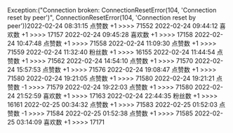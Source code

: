 Exception:("Connection broken: ConnectionResetError(104, 'Connection reset by peer')", ConnectionResetError(104, 'Connection reset by peer'))2022-02-24  08:31:15   点赞数 +1 >>>> 71552
2022-02-24  09:44:12   喜欢数 +1 >>>> 17157
2022-02-24  09:45:28   喜欢数 +1 >>>> 17158
2022-02-24  10:47:48   点赞数 +1 >>>> 71558
2022-02-24  11:09:30   点赞数 +1 >>>> 71559
2022-02-24  11:32:40   粉丝数 +1 >>>> 16155
2022-02-24  11:44:54   点赞数 +1 >>>> 71562
2022-02-24  14:54:10   点赞数 +1 >>>> 71570
2022-02-24  15:57:53   点赞数 +1 >>>> 71576
2022-02-24  19:08:47   点赞数 +1 >>>> 71580
2022-02-24  19:21:05   点赞数 +1 >>>> 71580
2022-02-24  19:21:21   点赞数 -1 >>>> 71579
2022-02-24  19:22:03   点赞数 +1 >>>> 71580
2022-02-24  21:52:59   喜欢数 +1 >>>> 17163
2022-02-24  22:44:35   粉丝数 +1 >>>> 16161
2022-02-25  00:34:32   点赞数 +1 >>>> 71583
2022-02-25  01:52:03   点赞数 -1 >>>> 71584
2022-02-25  01:52:38   点赞数 +1 >>>> 71585
2022-02-25  03:14:09   喜欢数 +1 >>>> 17171
